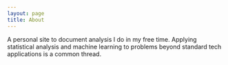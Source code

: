 ```yaml
---
layout: page
title: About
---
```


A personal site to document analysis I do in my free time. Applying statistical analysis and machine learning
to problems beyond standard tech applications is a common thread.
